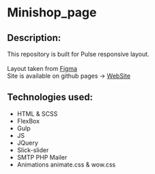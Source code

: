 # Minishop_page
## Description:
This repository is built for Pulse responsive layout.<br/>   
Layout taken from [Figma](https://www.figma.com/file/zWtpNVgBT91sEg2li9JKBd/Pulse)<br/>
Site is available on github pages -> [WebSite](https://sens3ii.github.io/minishop-responsive-layout/)<br/>
## Technologies used:
* HTML & SCSS
* FlexBox
* Gulp
* JS
* JQuery
* Slick-slider
* SMTP PHP Mailer
* Animations animate.css & wow.css
